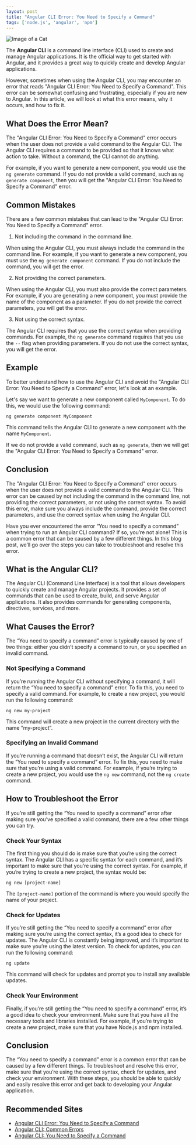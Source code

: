 ```yaml
---
layout: post
title: "Angular CLI Error: You Need to Specify a Command"
tags: ['node.js', 'angular', 'npm']
---
```


![Image of a Cat](http://source.unsplash.com/1600x900/?cat)

The **Angular CLI** is a command line interface (CLI) used to create and manage Angular applications. It is the official way to get started with Angular, and it provides a great way to quickly create and develop Angular applications.

However, sometimes when using the Angular CLI, you may encounter an error that reads "Angular CLI Error: You Need to Specify a Command". This error can be somewhat confusing and frustrating, especially if you are new to Angular. In this article, we will look at what this error means, why it occurs, and how to fix it.

## What Does the Error Mean?

The "Angular CLI Error: You Need to Specify a Command" error occurs when the user does not provide a valid command to the Angular CLI. The Angular CLI requires a command to be provided so that it knows what action to take. Without a command, the CLI cannot do anything.

For example, if you want to generate a new component, you would use the `ng generate` command. If you do not provide a valid command, such as `ng generate component`, then you will get the "Angular CLI Error: You Need to Specify a Command" error.

## Common Mistakes

There are a few common mistakes that can lead to the "Angular CLI Error: You Need to Specify a Command" error.

1. Not including the command in the command line.

When using the Angular CLI, you must always include the command in the command line. For example, if you want to generate a new component, you must use the `ng generate component` command. If you do not include the command, you will get the error.

2. Not providing the correct parameters.

When using the Angular CLI, you must also provide the correct parameters. For example, if you are generating a new component, you must provide the name of the component as a parameter. If you do not provide the correct parameters, you will get the error.

3. Not using the correct syntax.

The Angular CLI requires that you use the correct syntax when providing commands. For example, the `ng generate` command requires that you use the `--` flag when providing parameters. If you do not use the correct syntax, you will get the error.

## Example

To better understand how to use the Angular CLI and avoid the "Angular CLI Error: You Need to Specify a Command" error, let's look at an example.

Let's say we want to generate a new component called `MyComponent`. To do this, we would use the following command:

```
ng generate component MyComponent
```

This command tells the Angular CLI to generate a new component with the name `MyComponent`.

If we do not provide a valid command, such as `ng generate`, then we will get the "Angular CLI Error: You Need to Specify a Command" error.

## Conclusion

The "Angular CLI Error: You Need to Specify a Command" error occurs when the user does not provide a valid command to the Angular CLI. This error can be caused by not including the command in the command line, not providing the correct parameters, or not using the correct syntax. To avoid this error, make sure you always include the command, provide the correct parameters, and use the correct syntax when using the Angular CLI.

Have you ever encountered the error “You need to specify a command” when trying to run an Angular CLI command? If so, you’re not alone! This is a common error that can be caused by a few different things. In this blog post, we’ll go over the steps you can take to troubleshoot and resolve this error.

## What is the Angular CLI?

The Angular CLI (Command Line Interface) is a tool that allows developers to quickly create and manage Angular projects. It provides a set of commands that can be used to create, build, and serve Angular applications. It also provides commands for generating components, directives, services, and more.

## What Causes the Error?

The “You need to specify a command” error is typically caused by one of two things: either you didn’t specify a command to run, or you specified an invalid command.

### Not Specifying a Command

If you’re running the Angular CLI without specifying a command, it will return the “You need to specify a command” error. To fix this, you need to specify a valid command. For example, to create a new project, you would run the following command:

```
ng new my-project
```

This command will create a new project in the current directory with the name “my-project”.

### Specifying an Invalid Command

If you’re running a command that doesn’t exist, the Angular CLI will return the “You need to specify a command” error. To fix this, you need to make sure that you’re using a valid command. For example, if you’re trying to create a new project, you would use the `ng new` command, not the `ng create` command.

## How to Troubleshoot the Error

If you’re still getting the “You need to specify a command” error after making sure you’ve specified a valid command, there are a few other things you can try.

### Check Your Syntax

The first thing you should do is make sure that you’re using the correct syntax. The Angular CLI has a specific syntax for each command, and it’s important to make sure that you’re using the correct syntax. For example, if you’re trying to create a new project, the syntax would be:

```
ng new [project-name]
```

The `[project-name]` portion of the command is where you would specify the name of your project.

### Check for Updates

If you’re still getting the “You need to specify a command” error after making sure you’re using the correct syntax, it’s a good idea to check for updates. The Angular CLI is constantly being improved, and it’s important to make sure you’re using the latest version. To check for updates, you can run the following command:

```
ng update
```

This command will check for updates and prompt you to install any available updates.

### Check Your Environment

Finally, if you’re still getting the “You need to specify a command” error, it’s a good idea to check your environment. Make sure that you have all the necessary tools and libraries installed. For example, if you’re trying to create a new project, make sure that you have Node.js and npm installed.

## Conclusion

The “You need to specify a command” error is a common error that can be caused by a few different things. To troubleshoot and resolve this error, make sure that you’re using the correct syntax, check for updates, and check your environment. With these steps, you should be able to quickly and easily resolve this error and get back to developing your Angular application.
## Recommended Sites

- [Angular CLI Error: You Need to Specify a Command](https://angular.io/cli/errors#you-need-to-specify-a-command) 
- [Angular CLI: Common Errors](https://github.com/angular/angular-cli/blob/master/docs/errors.md)
- [Angular CLI: You Need to Specify a Command](https://angular.io/guide/cli-errors#you-need-to-specify-a-command)